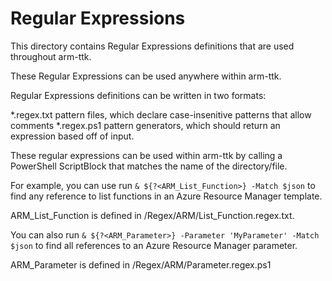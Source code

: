 ﻿Regular Expressions
========

This directory contains Regular Expressions definitions that are used throughout arm-ttk.  

These Regular Expressions can be used anywhere within arm-ttk.

Regular Expressions definitions can be written in two formats:


*.regex.txt pattern files, which declare case-insenitive patterns that allow comments
*.regex.ps1 pattern generators, which should return an expression based off of input.

These regular expressions can be used within arm-ttk by calling a PowerShell ScriptBlock that matches the name of the directory/file.

For example, you can use run ``` & ${?<ARM_List_Function>} -Match $json ``` to find any reference to list functions in an Azure Resource Manager template.

ARM_List_Function is defined in /Regex/ARM/List_Function.regex.txt.

You can also run ``` & ${?<ARM_Parameter>} -Parameter 'MyParameter' -Match $json ``` to find all references to an Azure Resource Manager parameter.

ARM_Parameter is defined in /Regex/ARM/Parameter.regex.ps1